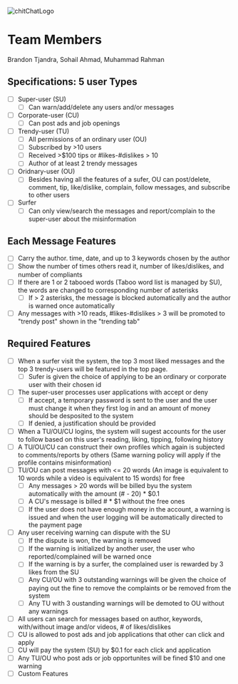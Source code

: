 ![chitChatLogo](https://github.com/btjandra15/ChitChatWebsite/assets/48455670/e9b87b73-ce25-4638-abef-477a21491c77)
# Team Members
Brandon Tjandra, Sohail Ahmad, Muhammad Rahman

## Specifications: 5 user Types
- [ ] Super-user (SU)
  - [ ] Can warn/add/delete any users and/or messages
- [ ] Corporate-user (CU)
  - [ ] Can post ads and job openings  
- [ ] Trendy-user (TU)
  - [ ] All permissions of an ordinary user (OU)
  - [ ] Subscribed by >10 users
  - [ ] Received >$100 tips or #likes-#dislikes > 10
  - [ ] Author of at least 2 trendy messages 
- [ ] Oridnary-user (OU)
  - [ ] Besides having all the features of a sufer, OU can post/delete, comment, tip, like/dislike, complain, follow messages, and subscribe to other users 
- [ ] Surfer
  - [ ] Can only view/search the messages and report/complain to the super-user about the misinformation 

## Each Message Features
- [ ] Carry the author. time, date, and up to 3 keywords chosen by the author
- [ ] Show the number of times others read it, number of likes/dislikes, and number of compliants
- [ ] If there are 1 or 2 tabooed words (Taboo word list is managed by SU), the words are changed to corresponding number of asterisks
  - [ ] If > 2 asterisks, the message is blocked automatically and the author is warned once automatically
- [ ] Any messages with >10 reads, #likes-#dislikes > 3 will be promoted to "trendy post" shown in the "trending tab"

## Required Features
- [ ] When a surfer visit the system, the top 3 most liked messages and the top 3 trendy-users will be featured in the top page.
  - [ ] Sufer is given the choice of applying to be an ordinary or corporate user with their chosen id
- [ ] The super-user processes user applications with accept or deny
  - [ ] If accept, a temporary password is sent to the user and the user must change it when they first log in and an amount of money should be desposited to the system
  - [ ] If denied, a justification should be provided
- [ ] When a TU/OU/CU logins, the system will sugest accounts for the user to follow based on this user's reading, liking, tipping, following history
- [ ] A TU/OU/CU can construct their own profiles which again is subjected to comments/reports by others (Same warning policy will apply if the profile contains misinformation)
- [ ] TU/OU can post messages with <= 20 words (An image is equivalent to 10 words while a video is equivalent to 15 words) for free
  - [ ] Any messages > 20 words will be billed byu the system automatically with the amount (# - 20) * $0.1
  - [ ] A CU's message is billed # * $1 without the free ones
  - [ ] If the user does not have enough money in the account, a warning is issued and when the user logging will be automatically directed to the payment page
- [ ] Any user receiving warning can dispute with the SU
  - [ ] If the dispute is won, the warning is removed
  - [ ] If the warning is initialized by another user, the user who reported/complained will be warned once
  - [ ] If the warning is by a surfer, the complained user is rewarded by 3 likes from the SU
  - [ ] Any CU/OU with 3 outstanding warnings will be given the choice of paying out the fine to remove the complaints or be removed from the system
  - [ ] Any TU with 3 oustanding warnings will be demoted to OU without any warnings
- [ ]  All users can search for messages based on author, keywords, with/without image and/or videos, # of likes/dislikes
- [ ]  CU is allowed to post ads and job applications that other can click and apply
  - [ ]  CU will pay the system (SU) by $0.1 for each click and application
- [ ]  Any TU/OU who post ads or job opportunites will be fined $10 and one warning
- [ ] Custom Features
